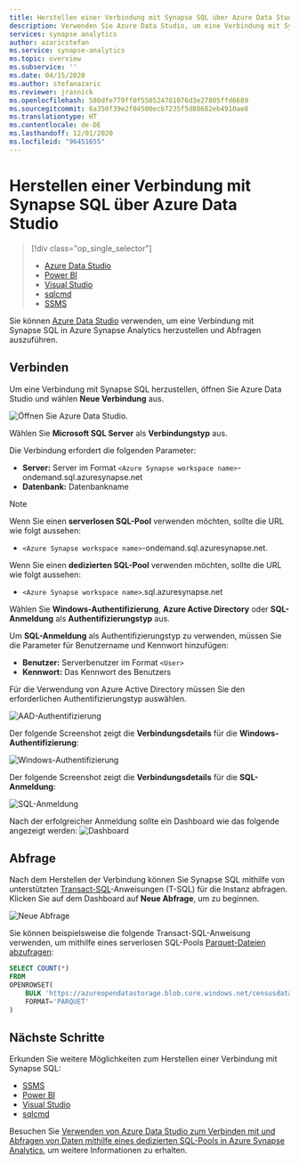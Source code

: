 ```yaml
---
title: Herstellen einer Verbindung mit Synapse SQL über Azure Data Studio
description: Verwenden Sie Azure Data Studio, um eine Verbindung mit Synapse SQL in Azure Synapse Analytics herzustellen und Abfragen auszuführen.
services: synapse analytics
author: azaricstefan
ms.service: synapse-analytics
ms.topic: overview
ms.subservice: ''
ms.date: 04/15/2020
ms.author: stefanazaric
ms.reviewer: jrasnick
ms.openlocfilehash: 580dfe779ff0f550524781076d3e27805ffd6689
ms.sourcegitcommit: 6a350f39e2f04500ecb7235f5d88682eb4910ae8
ms.translationtype: HT
ms.contentlocale: de-DE
ms.lasthandoff: 12/01/2020
ms.locfileid: "96451655"
---
```

# <a name="connect-to-synapse-sql-with-azure-data-studio"></a>Herstellen einer Verbindung mit Synapse SQL über Azure Data Studio

> [!div class="op_single_selector"]
>
> * [Azure Data Studio](get-started-azure-data-studio.md)
> * [Power BI](get-started-power-bi-professional.md)
> * [Visual Studio](../sql-data-warehouse/sql-data-warehouse-query-visual-studio.md?toc=/azure/synapse-analytics/toc.json&bc=/azure/synapse-analytics/breadcrumb/toc.json)
> * [sqlcmd](get-started-connect-sqlcmd.md)
> * [SSMS](get-started-ssms.md)

Sie können [Azure Data Studio](/sql/azure-data-studio/download-azure-data-studio?toc=/azure/synapse-analytics/toc.json&bc=/azure/synapse-analytics/breadcrumb/toc.json&view=azure-sqldw-latest) verwenden, um eine Verbindung mit Synapse SQL in Azure Synapse Analytics herzustellen und Abfragen auszuführen. 

## <a name="connect"></a>Verbinden

Um eine Verbindung mit Synapse SQL herzustellen, öffnen Sie Azure Data Studio und wählen **Neue Verbindung** aus.

![Öffnen Sie Azure Data Studio.](./media/get-started-azure-data-studio/1-start.png)

Wählen Sie **Microsoft SQL Server** als **Verbindungstyp** aus.

Die Verbindung erfordert die folgenden Parameter:

* **Server:** Server im Format `<Azure Synapse workspace name>`-ondemand.sql.azuresynapse.net
* **Datenbank:** Datenbankname

> [!NOTE]
> Wenn Sie einen **serverlosen SQL-Pool** verwenden möchten, sollte die URL wie folgt aussehen:
>
> - `<Azure Synapse workspace name>`-ondemand.sql.azuresynapse.net.
>
> Wenn Sie einen **dedizierten SQL-Pool** verwenden möchten, sollte die URL wie folgt aussehen:
>
> - `<Azure Synapse workspace name>`.sql.azuresynapse.net

Wählen Sie **Windows-Authentifizierung**, **Azure Active Directory** oder **SQL-Anmeldung** als **Authentifizierungstyp** aus.

Um **SQL-Anmeldung** als Authentifizierungstyp zu verwenden, müssen Sie die Parameter für Benutzername und Kennwort hinzufügen:

* **Benutzer:** Serverbenutzer im Format `<User>`
* **Kennwort:** Das Kennwort des Benutzers

Für die Verwendung von Azure Active Directory müssen Sie den erforderlichen Authentifizierungstyp auswählen.

![AAD-Authentifizierung](./media/get-started-azure-data-studio/3-aad-auth.png)

Der folgende Screenshot zeigt die **Verbindungsdetails** für die **Windows-Authentifizierung**:

![Windows-Authentifizierung](./media/get-started-azure-data-studio/3-windows-auth.png)

Der folgende Screenshot zeigt die **Verbindungsdetails** für die **SQL-Anmeldung**:

![SQL-Anmeldung](./media/get-started-azure-data-studio/2-database-details.png)

Nach der erfolgreicher Anmeldung sollte ein Dashboard wie das folgende angezeigt werden: ![Dashboard](./media/get-started-azure-data-studio/4-dashboard.png)

## <a name="query"></a>Abfrage

Nach dem Herstellen der Verbindung können Sie Synapse SQL mithilfe von unterstützten [Transact-SQL](/sql/t-sql/language-reference?toc=/azure/synapse-analytics/toc.json&bc=/azure/synapse-analytics/breadcrumb/toc.json&view=azure-sqldw-latest)-Anweisungen (T-SQL) für die Instanz abfragen. Klicken Sie auf dem Dashboard auf **Neue Abfrage**, um zu beginnen.

![Neue Abfrage](./media/get-started-azure-data-studio/5-new-query.png)

Sie können beispielsweise die folgende Transact-SQL-Anweisung verwenden, um mithilfe eines serverlosen SQL-Pools [Parquet-Dateien abzufragen](query-parquet-files.md):

```sql
SELECT COUNT(*)
FROM  
OPENROWSET(
    BULK 'https://azureopendatastorage.blob.core.windows.net/censusdatacontainer/release/us_population_county/year=20*/*.parquet',
    FORMAT='PARQUET'
)
```
## <a name="next-steps"></a>Nächste Schritte 
Erkunden Sie weitere Möglichkeiten zum Herstellen einer Verbindung mit Synapse SQL: 

- [SSMS](get-started-ssms.md)
- [Power BI](get-started-power-bi-professional.md)
- [Visual Studio](../sql-data-warehouse/sql-data-warehouse-query-visual-studio.md?toc=/azure/synapse-analytics/toc.json&bc=/azure/synapse-analytics/breadcrumb/toc.json)
- [sqlcmd](get-started-connect-sqlcmd.md)

Besuchen Sie [Verwenden von Azure Data Studio zum Verbinden mit und Abfragen von Daten mithilfe eines dedizierten SQL-Pools in Azure Synapse Analytics](https://docs.microsoft.com/sql/azure-data-studio/quickstart-sql-dw), um weitere Informationen zu erhalten. 
